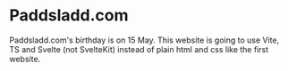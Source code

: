 # Paddsladd.com

Paddsladd.com's birthday is on 15 May. This website is going to use Vite, TS and Svelte (not SvelteKit) instead of plain html and css like the first website.
